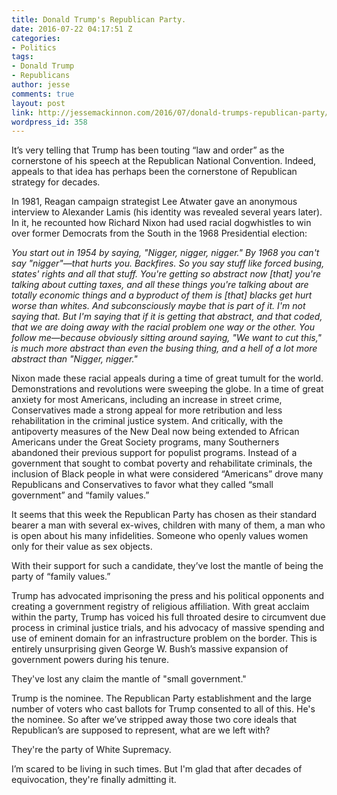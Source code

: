 ```yaml
---
title: Donald Trump's Republican Party.
date: 2016-07-22 04:17:51 Z
categories:
- Politics
tags:
- Donald Trump
- Republicans
author: jesse
comments: true
layout: post
link: http://jessemackinnon.com/2016/07/donald-trumps-republican-party/
wordpress_id: 358
---
```


It’s very telling that Trump has been touting “law and order” as the cornerstone of his speech at the Republican National Convention. Indeed, appeals to that idea has perhaps been the cornerstone of Republican strategy for decades.

In 1981, Reagan campaign strategist Lee Atwater gave an anonymous interview to Alexander Lamis (his identity was revealed several years later). In it, he recounted how Richard Nixon had used racial dogwhistles to win over former Democrats from the South in the 1968 Presidential election:

_You start out in 1954 by saying, "Nigger, nigger, nigger." By 1968 you can't say "nigger"—that hurts you. Backfires. So you say stuff like forced busing, states' rights and all that stuff. You're getting so abstract now [that] you're talking about cutting taxes, and all these things you're talking about are totally economic things and a byproduct of them is [that] blacks get hurt worse than whites. And subconsciously maybe that is part of it. I'm not saying that. But I'm saying that if it is getting that abstract, and that coded, that we are doing away with the racial problem one way or the other. You follow me—because obviously sitting around saying, "We want to cut this," is much more abstract than even the busing thing, and a hell of a lot more abstract than "Nigger, nigger."_

Nixon made these racial appeals during a time of great tumult for the world. Demonstrations and revolutions were sweeping the globe. In a time of great anxiety for most Americans, including an increase in street crime, Conservatives made a strong appeal for more retribution and less rehabilitation in the criminal justice system. And critically, with the antipoverty measures of the New Deal now being extended to African Americans under the Great Society programs, many Southerners abandoned their previous support for populist programs. Instead of a government that sought to combat poverty and rehabilitate criminals, the inclusion of Black people in what were considered “Americans” drove many Republicans and Conservatives to favor what they called “small government” and “family values.”

It seems that this week the Republican Party has chosen as their standard bearer a man with several ex-wives, children with many of them, a man who is open about his many infidelities. Someone who openly values women only for their value as sex objects.

With their support for such a candidate, they’ve lost the mantle of being the party of “family values.”

Trump has advocated imprisoning the press and his political opponents and creating a government registry of religious affiliation. With great acclaim within the party, Trump has voiced his full throated desire to circumvent due process in criminal justice trials, and his advocacy of massive spending and use of eminent domain for an infrastructure problem on the border. This is entirely unsurprising given George W. Bush’s massive expansion of government powers during his tenure.

They've lost any claim the mantle of "small government."

Trump is the nominee. The Republican Party establishment and the large number of voters who cast ballots for Trump consented to all of this. He's the nominee. So after we’ve stripped away those two core ideals that Republican’s are supposed to represent, what are we left with?

They're the party of White Supremacy.

I’m scared to be living in such times. But I'm glad that after decades of equivocation, they're finally admitting it.
